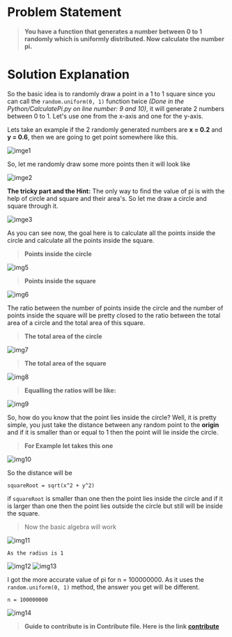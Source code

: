 # Problem Statement
>**You have a function that generates a number between 0 to 1 randomly which is uniformly distributed. Now calculate the number pi.**

# Solution Explanation

So the basic idea is to randomly draw a point in a 1 to 1 square since you can call the ```random.uniform(0, 1)``` function twice *(Done in the Python/CalculatePi.py on line number: 9 and 10)*, it will generate 2 numbers between 0 to 1. Let's use one from the x-axis and one for the y-axis. 

Lets take an example if the 2 randomly generated numbers are  **x = 0.2** and **y = 0.6**, then we are going to get point somewhere like this.

![imge1](./RepoEssentials/img1.png)


So, let me randomly draw some more points then it will look like

![imge2](./RepoEssentials/img2.png)

**The tricky part and the Hint:** The only way to find the value of pi is with the help of circle and square and their area's. So let me draw a circle and square through it. 

![imge3](./RepoEssentials/img4.png)

As you can see now, the goal here is to calculate all the points inside the circle and calculate all the points inside the square.

>**Points inside the circle**

![img5](./RepoEssentials/img6.png)

>**Points inside the square**

![img6](./RepoEssentials/img7.png)

The ratio between the number of points inside the circle and the number of points inside the square will be pretty closed to the ratio between the total area of a circle and the total area of this square.

>**The total area of the circle**

![img7](./RepoEssentials/img8.png)

>**The total area of the square**

![img8](./RepoEssentials/img9.png)

>**Equalling the ratios will be like:**

![img9](./RepoEssentials/img16.png)

So, how do you know that the point lies inside the circle? Well, it is pretty simple, you just take the distance between any random point to the **origin** and if it is smaller than or equal to 1 then the point will lie inside the circle.

>**For Example let takes this one**

![img10](./RepoEssentials/img10.png)

So the distance will be 
```
squareRoot = sqrt(x^2 + y^2)
```

if ```squareRoot``` is smaller than one then the point lies inside the circle and if it is larger than one then the point lies outside the circle but still will be inside the square.

>Now the basic algebra will work

![img11](./RepoEssentials/img17.jpg)
```
As the radius is 1
```
![img12](./RepoEssentials/img20.jpg)
![img13](./RepoEssentials/img18.jpg)

I got the more accurate value of pi for n = 100000000. As it uses the ```random.uniform(0, 1)``` method, the answer you get will be different.

```
n = 100000000
```
![img14](./RepoEssentials/img15.png)


>**Guide to contribute is in Contribute file. Here is the link
[contribute](./Contribute.md)**